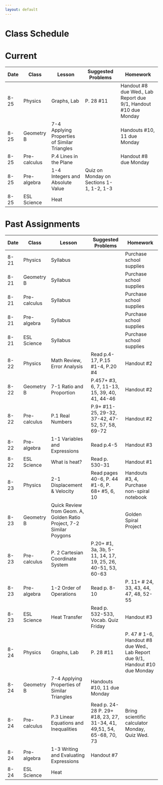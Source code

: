 ```yaml
---
layout: default
---
```


# [](#header-1) Class Schedule


# [](#header-2) Current

| Date | Class | Lesson | Suggested Problems | Homework |
| ---- | ----- | ------ | -------- | ---
| 8-25 | Physics | Graphs, Lab | P. 28 #11 | Handout #8 due Wed., Lab Report due 9/1, Handout #10 due Monday  
 | 8-25 | Geometry B | 7-4 Applying Properties of Similar Triangles | |Handouts #10, 11 due Monday| 
| 8-25 | Pre-calculus | P.4 Lines in the Plane |  | Handout #8 due Monday
| 8-25 | Pre-algebra | 1-4 Integers and Absolute Value | Quiz on Monday on Sections 1-1, 1-2, 1-3
| 8-25 | ESL Science |  Heat |  | 


# [](#header-2) Past Assignments

| Date | Class | Lesson | Suggested Problems | Homework |
| ---- | ----- | ------ | -------- | ---
| 8-21 | Physics | Syllabus        | | Purchase school supplies 
| 8-21 | Geometry B | Syllabus     |   | Purchase school supplies 
| 8-21 | Pre-calculus | Syllabus   | | Purchase school supplies 
| 8-21 | Pre-algebra | Syllabus    | | Purchase school supplies
| 8-21 | ESL Science | Syllabus    | | Purchase school supplies
| 8-22 | Physics | Math Review, Error Analysis | Read p.4-17, P.15 #1-4, P.20 #4 | Handout #2 |
| 8-22 | Geometry B | 7-1 Ratio and Proportion | P.457+ #3, 6, 7, 11-13, 15, 39, 40, 41, 44-46 | Handout #2 |  
| 8-22 | Pre-calculus | P.1 Real Numbers | P.9+ #11-25, 29-32, 37-42, 47-52, 57, 58, 69-72 | Handout #2
| 8-22 | Pre-algebra | 1-1 Variables and Expressions | Read p.4-5 | Handout #3
| 8-22 | ESL Science | What is heat? | Read p. 530-31 | Handout #1 |
| 8-23 | Physics | 2-1 Displacement & Velocity | Read pages 40-6, P. 44 #1-6, P. 68+ #5, 6, 10 | Handouts #3, 4, Purchase non-spiral notebook 
| 8-23 | Geometry B | Quick Review from Geom. A, Golden Ratio Project, 7-2 Similar Poygons | | Golden Spiral Project 
| 8-23 | Pre-calculus | P. 2 Cartesian Coordinate System| P.20+ #1, 3a, 3b, 5-11, 14, 17, 19, 25, 26, 40-51, 53, 60-63|
| 8-23 | Pre-algebra | 1-2 Order of Operations | Read p. 8-10 | P. 11+ # 24, 33, 43, 44, 47, 48, 52-55 
| 8-23 | ESL Science | Heat Transfer | Read p. 532-533, Vocab. Quiz Friday | Handout #3
| 8-24 | Physics | Graphs, Lab | P. 28 #11 |  P. 47 # 1-6, Handout #8 due Wed., Lab Report due 9/1, Handout #10 due Monday  
| 8-24 | Geometry B | 7-4 Applying Properties of Similar Triangles | Handouts #10, 11 due Monday| 
| 8-24 | Pre-calculus | P.3 Linear Equations and Inequalities | Read p. 24-28 P. 29+ #18, 23, 27, 31-34, 41, 49,51, 54, 65-68, 70, 73 | Bring scientific calculator Monday, Quiz Wed.
| 8-24 | Pre-algebra | 1-3 Writing and Evaluating Expressions | Handout #7
| 8-24 | ESL Science |  Heat |  | 


